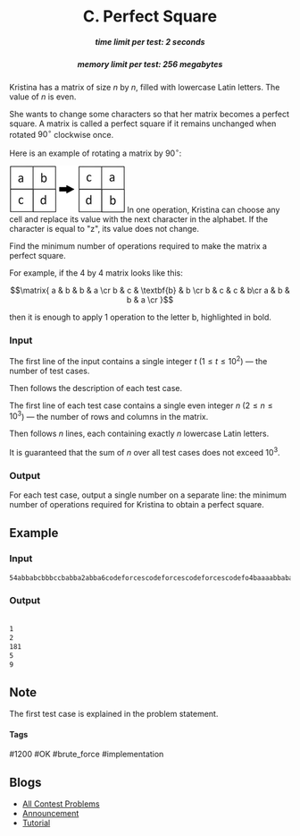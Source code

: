 <h1 style='text-align: center;'> C. Perfect Square</h1>

<h5 style='text-align: center;'>time limit per test: 2 seconds</h5>
<h5 style='text-align: center;'>memory limit per test: 256 megabytes</h5>

Kristina has a matrix of size $n$ by $n$, filled with lowercase Latin letters. The value of $n$ is even.

She wants to change some characters so that her matrix becomes a perfect square. A matrix is called a perfect square if it remains unchanged when rotated $90^\circ$ clockwise once.

Here is an example of rotating a matrix by $90^\circ$:

 ![](images/f31ca811677514ff724a6af677d2e4a129b8fcfb.png) In one operation, Kristina can choose any cell and replace its value with the next character in the alphabet. If the character is equal to "z", its value does not change.

Find the minimum number of operations required to make the matrix a perfect square.

For example, if the $4$ by $4$ matrix looks like this:

$$\matrix{ a & b & b & a \cr b & c & \textbf{b} & b \cr b & c & c & b\cr a & b & b & a \cr }$$

then it is enough to apply $1$ operation to the letter b, highlighted in bold.

### Input

The first line of the input contains a single integer $t$ ($1 \le t \le 10^2$) — the number of test cases.

Then follows the description of each test case.

The first line of each test case contains a single even integer $n$ ($2 \le n \le 10^3$) — the number of rows and columns in the matrix.

Then follows $n$ lines, each containing exactly $n$ lowercase Latin letters.

It is guaranteed that the sum of $n$ over all test cases does not exceed $10^3$.

### Output

For each test case, output a single number on a separate line: the minimum number of operations required for Kristina to obtain a perfect square.

## Example

### Input


```text
54abbabcbbbccbabba2abba6codeforcescodeforcescodeforcescodefo4baaaabbabababaab4bbaaabbaaabaabba
```
### Output

```text

1
2
181
5
9

```
## Note

The first test case is explained in the problem statement.



#### Tags 

#1200 #OK #brute_force #implementation 

## Blogs
- [All Contest Problems](../Codeforces_Round_903_(Div._3).md)
- [Announcement](../blogs/Announcement.md)
- [Tutorial](../blogs/Tutorial.md)
